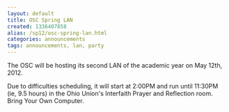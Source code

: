 ```yaml
---
layout: default
title: OSC Spring LAN
created: 1336407858
alias: /sp12/osc-spring-lan.html
categories: announcements
tags: announcements, lan, party
---
```

The OSC will be hosting its second LAN of the academic year on May 12th, 2012.

Due to difficulties scheduling, it will start at 2:00PM and run until 11:30PM (ie, 9.5 hours) in the Ohio Union's Interfaith Prayer and Reflection room.  Bring Your Own Computer.
